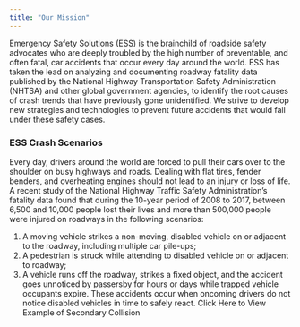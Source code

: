 ```yaml
---
title: "Our Mission"
---
```


Emergency Safety Solutions (ESS) is the brainchild of roadside safety advocates who 
are deeply troubled by the high number of preventable, and often fatal, car accidents 
that occur every day around the world. ESS has taken the lead on analyzing and documenting
roadway fatality data published by the National Highway Transportation Safety 
Administration (NHTSA) and other global government agencies, to identify the root causes 
of crash trends that have previously gone unidentified. We strive to develop new 
strategies and technologies to prevent future accidents that would fall under these 
safety cases.

### ESS Crash Scenarios
Every day, drivers around the world are forced to pull their cars over to the shoulder on busy highways and roads. Dealing with flat tires, fender benders, and overheating engines should not lead to an injury or loss of life.
A recent study of the National Highway Traffic Safety Administration’s fatality data found that during the 10-year period of 2008 to 2017, between 6,500 and 10,000 people lost their lives and more than 500,000 people were injured on roadways in the following scenarios:
1.	A moving vehicle strikes a non-moving, disabled vehicle on or adjacent to the roadway, including multiple car pile-ups;
2.	A pedestrian is struck while attending to disabled vehicle on or adjacent to roadway;
3.	A vehicle runs off the roadway, strikes a fixed object, and the accident goes unnoticed by passersby for hours or days while trapped vehicle occupants expire.
These accidents occur when oncoming drivers do not notice disabled vehicles in time to safely react.
Click Here to View Example of Secondary Collision

